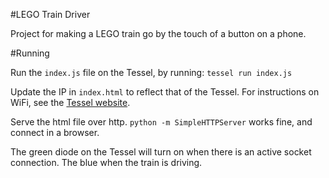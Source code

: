 #LEGO Train Driver

Project for making a LEGO train go by the touch of a button on a phone.

#Running

Run the `index.js` file on the Tessel, by running: `tessel run index.js`

Update the IP in `index.html` to reflect that of the Tessel. For instructions on WiFi, see the [Tessel website](http://start.tessel.io/wifi).

Serve the html file over http. `python -m SimpleHTTPServer` works fine, and connect in a browser.

The green diode on the Tessel will turn on when there is an active socket connection. The blue when the train is driving.

